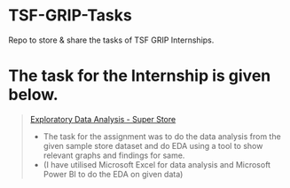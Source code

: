 # TSF-GRIP-Tasks
Repo to store &amp; share the tasks of TSF GRIP Internships.

# The task for the Internship is given below.

> [Exploratory Data Analysis - Super Store](https://github.com/Sumit-SC/TSF-GRIP-Tasks/tree/main/Task3%20-%20EDA%20%28Retail%20-%20SuperStore%29)
> 
> - The task for the assignment was to do the data analysis from the given sample store dataset and do EDA using a tool to show relevant graphs and findings for same.
> - (I have utilised Microsoft Excel for data analysis and Microsoft Power BI to do the EDA on given data) 
